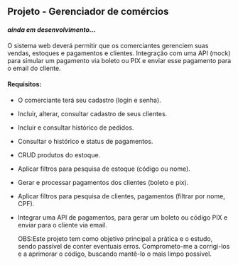 
## Projeto - Gerenciador de comércios
#### *ainda em desenvolvimento...*

O sistema web deverá permitir que os comerciantes gerenciem suas vendas, estoques e pagamentos e clientes. Integração com uma API (mock) para simular um pagamento via boleto ou PIX e enviar esse pagamento para o email do cliente.

#### Requisitos:
- O comerciante terá seu cadastro (login e senha).
- Incluir, alterar, consultar cadastro de seus clientes. 
- Incluir e consultar histórico de pedidos.
- Consultar o histórico e status de pagamentos.
- CRUD produtos do estoque.
- Aplicar filtros para pesquisa de estoque (código ou nome).
- Gerar e processar pagamentos dos clientes (boleto e pix).
- Aplicar filtros para pesquisa de clientes, pagamentos (filtrar por nome, CPF).
- Integrar uma API de pagamentos, para gerar um boleto ou código PIX e enviar para o cliente via email.

  OBS:Este projeto tem como objetivo principal a prática e o estudo, sendo passível de conter eventuais erros. Comprometo-me a corrigi-los e a aprimorar o código, buscando mantê-lo o mais limpo possível.

